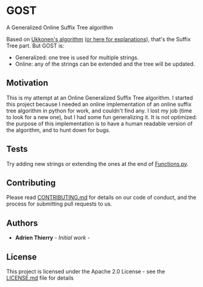 # GOST
A Generalized Online Suffix Tree algorithm

Based on [Ukkonen's algorithm](https://www.cs.helsinki.fi/u/ukkonen/SuffixT1withFigs.pdf) ([or here for explanations](https://stackoverflow.com/questions/9452701/ukkonens-suffix-tree-algorithm-in-plain-english)), that's the Suffix Tree part. But GOST is:
* Generalized: one tree is used for multiple strings.
* Online: any of the strings can be extended and the tree will be updated.

## Motivation

This is my attempt at an Online Generalized Suffix Tree algorithm.
I started this project because I needed an online implementation of an online suffix tree algorithm in python for work, and couldn't find any. I lost my job (time to look for a new one), but I had some fun generalizing it.
It is not optimized: the purpose of this implementation is to have a human readable version of the algorithm, and to hunt down for bugs.

## Tests

Try adding new strings or extending the ones at the end of [Functions.py](https://github.com/A-Thierry/GOST/blob/master/Functions.py).

## Contributing

Please read [CONTRIBUTING.md](https://github.com/A-Thierry/GOST/blob/master/CONTRIBUTING.md) for details on our code of conduct, and the process for submitting pull requests to us.

## Authors

* **Adrien Thierry** - *Initial work* -

## License

This project is licensed under the Apache 2.0 License - see the [LICENSE.md](LICENSE.md) file for details

